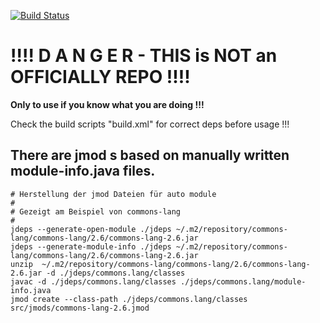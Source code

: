 [![Build Status](https://travis-ci.com/PIUGroup/informally-jmod-hub.svg?branch=master)](https://travis-ci.com/PIUGroup/informally-jmod-hub)

# !!!! D A N G E R - THIS is NOT an OFFICIALLY  REPO !!!!

**Only to use if you know what you are doing !!!**

Check the build scripts "build.xml" for correct deps before usage !!!

## There are jmod s based on manually written module-info.java files.  

```shell
# Herstellung der jmod Dateien für auto module
#
# Gezeigt am Beispiel von commons-lang
#
jdeps --generate-open-module ./jdeps ~/.m2/repository/commons-lang/commons-lang/2.6/commons-lang-2.6.jar
jdeps --generate-module-info ./jdeps ~/.m2/repository/commons-lang/commons-lang/2.6/commons-lang-2.6.jar
unzip  ~/.m2/repository/commons-lang/commons-lang/2.6/commons-lang-2.6.jar -d ./jdeps/commons.lang/classes
javac -d ./jdeps/commons.lang/classes ./jdeps/commons.lang/module-info.java
jmod create --class-path ./jdeps/commons.lang/classes src/jmods/commons-lang-2.6.jmod
```
